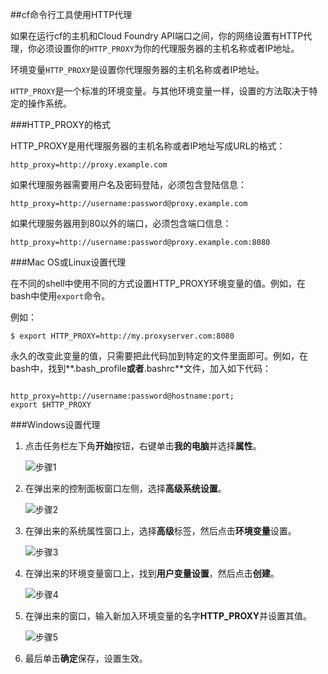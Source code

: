 ##cf命令行工具使用HTTP代理

如果在运行cf的主机和Cloud Foundry API端口之间，你的网络设置有HTTP代理，你必须设置你的```HTTP_PROXY```为你的代理服务器的主机名称或者IP地址。

环境变量```HTTP_PROXY```是设置你代理服务器的主机名称或者IP地址。

```HTTP_PROXY```是一个标准的环境变量。与其他环境变量一样，设置的方法取决于特定的操作系统。

###HTTP_PROXY的格式

HTTP_PROXY是用代理服务器的主机名称或者IP地址写成URL的格式：

``` 
http_proxy=http://proxy.example.com

```

如果代理服务器需要用户名及密码登陆，必须包含登陆信息：

```
http_proxy=http://username:password@proxy.example.com

```

如果代理服务器用到80以外的端口，必须包含端口信息：

```
http_proxy=http://username:password@proxy.example.com:8080

```

###Mac OS或Linux设置代理

在不同的shell中使用不同的方式设置HTTP_PROXY环境变量的值。例如，在bash中使用```export```命令。

例如：

```
$ export HTTP_PROXY=http://my.proxyserver.com:8080

```

永久的改变此变量的值，只需要把此代码加到特定的文件里面即可。例如，在bash中，找到**.bash_profile**或者**.bashrc**文件，加入如下代码：

```

http_proxy=http://username:password@hostname:port;
export $HTTP_PROXY

```

###Windows设置代理

1. 点击任务栏左下角**开始**按钮，右键单击**我的电脑**并选择**属性**。

	![步骤1](../../images/cf_windwos_http_proxy_steps1.png)

2. 在弹出来的控制面板窗口左侧，选择**高级系统设置**。

	![步骤2](../../images/cf_windwos_http_proxy_steps2.png)

3. 在弹出来的系统属性窗口上，选择**高级**标签，然后点击**环境变量**设置。

	![步骤3](../../images/cf_windwos_http_proxy_steps3.png)

4. 在弹出来的环境变量窗口上，找到**用户变量设置**，然后点击**创建**。

	![步骤4](../../images/cf_windwos_http_proxy_steps4.png)

5. 在弹出来的窗口，输入新加入环境变量的名字**HTTP_PROXY**并设置其值。

	![步骤5](../../images/cf_windwos_http_proxy_steps5.png)

6. 最后单击**确定**保存，设置生效。
